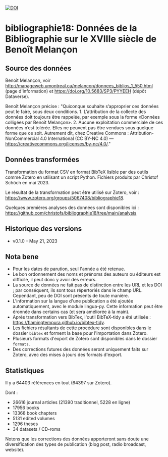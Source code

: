 [![DOI](https://zenodo.org/badge/643157716.svg)](https://zenodo.org/badge/latestdoi/643157716)

# bibliographie18: Données de la Bibliographie sur le XVIIIe siècle de Benoît Melançon

## Source des données

Benoît Melançon, voir http://mapageweb.umontreal.ca/melancon/donnees_biblios_1_550.html (page d'information) et https://doi.org/10.5683/SP3/PYYEEH (dépôt Dataverse). 

Benoît Melançon précise : "Quiconque souhaite s’approprier ces données peut le faire, sous deux conditions. 1. L’attribution de la collecte des données doit toujours être rappelée, par exemple sous la forme «Données colligées par Benoît Melançon». 2. Aucune exploitation commerciale de ces données n’est tolérée. Elles ne peuvent pas être vendues sous quelque forme que ce soit. Autrement dit, chez Creative Commons : Attribution-NonCommercial 4.0 International (CC BY-NC 4.0) — https://creativecommons.org/licenses/by-nc/4.0/." 

## Données transformées 

Transformation du format CSV en format BibTeX lisible par des outils comme Zotero en utilisant un script Python. Fichiers produits par Christof Schöch en mai 2023. 

Le résultat de la transformation peut être utilisé sur Zotero, voir : https://www.zotero.org/groups/5067408/bibliographie18. 

Quelques premières analyses des données sont disponibles ici : https://github.com/christofs/bibliographie18/tree/main/analysis

## Historique des versions

- v0.1.0 – May 21, 2023

## Nota bene 

* Pour les dates de parution, seul l'année a été retenue. 
* Le bon ordonnement des noms et prénoms des auteurs ou éditeurs est difficile, il peut donc y avoir des erreurs. 
* La source de données ne fait pas de distinction entre les URL et les DOI ; par conséquent, ils sont tous répertoriés dans le champ URL. Cependant, peu de DOI sont présents de toute manière. 
* L'information sur la langue d'une publication a été ajoutée automatiquement, avec le module lingua-py. Cette information peut être éronnée dans certains cas (et sera améliorée à la main). 
* Après transformation vers BibTex, l'outil BibTeX-tidy a été utilisée : https://flamingtempura.github.io/bibtex-tidy. 
* Les fichiers résultants de cette procédure sont disponibles dans le dossier `bibtex` et forment la base pour l'importation dans Zotero. 
* Plusieurs formats d'export de Zotero sont disponibles dans le dossier `formats`. 
* Des corrections futures des données seront uniquement faits sur Zotero, avec des mises à jours des formats d'export. 

## Statistiques 

Il y a 64403 références en tout (64397 sur Zotero). 

Dont : 
- 26616 journal articles (21390 traditionnel, 5228 en ligne)
- 17956 books
- 13368 book chapters
- 5131 edited volumes
- 1296 theses
- 34 datasets / CD-roms

Notons que les corrections des données apporteront sans doute une diversification des types de publication (blog post, radio broadcast, website). 

